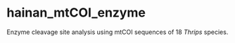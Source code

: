 # hainan_mtCOI_enzyme
Enzyme cleavage site analysis using mtCOI sequences of 18 <i>Thrips</i> species.
